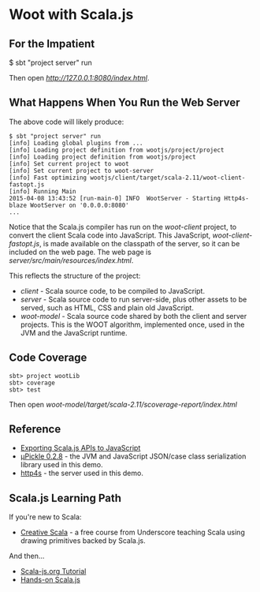 # Woot with Scala.js

## For the Impatient

  $ sbt "project server" run

Then open _http://127.0.0.1:8080/index.html_.

## What Happens When You Run the Web Server

The above code will likely produce:

```
$ sbt "project server" run
[info] Loading global plugins from ...
[info] Loading project definition from wootjs/project/project
[info] Loading project definition from wootjs/project
[info] Set current project to woot
[info] Set current project to woot-server
[info] Fast optimizing wootjs/client/target/scala-2.11/woot-client-fastopt.js
[info] Running Main
2015-04-08 13:43:52 [run-main-0] INFO  WootServer - Starting Http4s-blaze WootServer on '0.0.0.0:8080'
...
```

Notice that the Scala.js compiler has run on the _woot-client_ project, to convert the client Scala code into JavaScript.  This JavaScript, _woot-client-fastopt.js_, is made available on the classpath of the server, so it can be included on the web page.  The web page is _server/src/main/resources/index.html_.

This reflects the structure of the project:

* _client_ - Scala source code, to be compiled to JavaScript.
* _server_ - Scala source code to run server-side, plus other assets to be served, such as HTML, CSS and plain old JavaScript.
* _woot-model_ - Scala source code shared by both the client and server projects. This is the WOOT algorithm, implemented once, used in the JVM and the JavaScript runtime.


## Code Coverage

    sbt> project wootLib
    sbt> coverage
    sbt> test

Then open _woot-model/target/scala-2.11/scoverage-report/index.html_

## Reference

* [Exporting Scala.js APIs to JavaScript](http://www.scala-js.org/doc/export-to-javascript.html)
* [µPickle 0.2.8](http://lihaoyi.github.io/upickle/) - the JVM and JavaScript JSON/case class serialization library used in this demo.
* [http4s](http://http4s.org/) - the server used in this demo.

## Scala.js Learning Path

If you're new to Scala:

* [Creative Scala](http://underscore.io/training/courses/creative-scala/) - a free course from Underscore teaching Scala using drawing primitives backed by Scala.js.

And then...

* [Scala-js.org Tutorial](http://www.scala-js.org/doc/tutorial.html)
* [Hands-on Scala.js](http://lihaoyi.github.io/hands-on-scala-js/#Hands-onScala.js)
